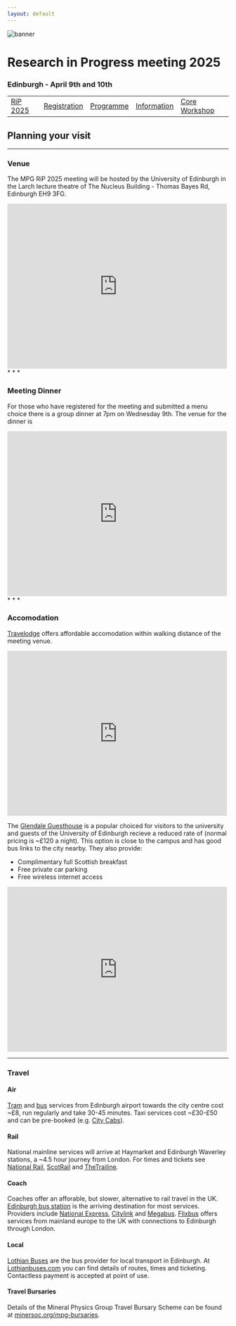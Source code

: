 ```yaml
---
layout: default
---
```


![banner](https://MinPhys.github.io/RiP_2025/assets/website_banner_RiP_25.png)
# Research in Progress meeting 2025
### Edinburgh - April 9th and 10th

|    |    |    |    |    |
|----|----|----|----|----|
| [RiP 2025](./RiP_2025.html) | [Registration](./RiP_2025-abstracts.html) | [Programme](./RiP_2025-programme.html) | [Information](./RiP_2025-planning.html) | [Core Workshop](./core_workshop.html) |

## Planning your visit
* * *

### Venue
The MPG RiP 2025 meeting will be hosted by the University of Edinburgh in the Larch lecture theatre of The Nucleus Building - Thomas Bayes Rd, Edinburgh EH9 3FG.
<iframe src="https://www.google.com/maps/embed?pb=!1m18!1m12!1m3!1d12256.935157291773!2d-3.1831756094603!3d55.925290722674276!2m3!1f0!2f0!3f0!3m2!1i1024!2i768!4f13.1!3m3!1m2!1s0x4887c74db76c8ddd%3A0x30d53c72c9accbd8!2sThe%20Nucleus%20Building%2C%20The%20University%20of%20Edinburgh!5e0!3m2!1sen!2suk!4v1737710826770!5m2!1sen!2suk" width="500" height="375" style="border:0;" allowfullscreen="" loading="lazy" referrerpolicy="no-referrer-when-downgrade"></iframe>
* * *

### Meeting Dinner
For those who have registered for the meeting and submitted a menu choice there is a group dinner at 7pm on Wednesday 9th. The venue for the dinner is 
<iframe src="https://www.google.com/maps/embed?pb=!1m18!1m12!1m3!1d2234.091767010061!2d-3.1944619230405404!3d55.94778137315706!2m3!1f0!2f0!3f0!3m2!1i1024!2i768!4f13.1!3m3!1m2!1s0x4887c79ad16bc623%3A0xb4d62bfef1117db4!2sVittoria%20on%20the%20Bridge!5e0!3m2!1sen!2suk!4v1744188156626!5m2!1sen!2suk" width="500" height="375" style="border:0;" allowfullscreen="" loading="lazy" referrerpolicy="no-referrer-when-downgrade"></iframe>
* * *

### Accomodation
<a href="https://www.travelodge.co.uk/hotels/418/Edinburgh-Cameron-Toll-hotel">Travelodge</a> offers affordable accomodation within walking distance of the meeting venue.

<iframe src="https://www.google.com/maps/embed?pb=!1m18!1m12!1m3!1d12470.198764327975!2d-3.182355059922509!3d55.92833780721343!2m3!1f0!2f0!3f0!3m2!1i1024!2i768!4f13.1!3m3!1m2!1s0x4887b89ca093c8a1%3A0xf04154e2ac9db881!2sTravelodge%20Edinburgh%20Cameron%20Toll!5e0!3m2!1sen!2suk!4v1737816785311!5m2!1sen!2suk" width="500" height="375" style="border:0;" allowfullscreen="" loading="lazy" referrerpolicy="no-referrer-when-downgrade"></iframe>


The <a href="https://www.glendaleguesthouse.co.uk/university-academic-visitors-to-edinburgh/">Glendale Guesthouse</a> is a popular choiced for visitors to the university and guests of the University of Edinburgh recieve a reduced rate of (normal pricing is ~£120 a night). 
This option is close to the campus and has good bus links to the city nearby. 
They also provide: 
*   Complimentary full Scottish breakfast
*   Free private car parking
*   Free wireless internet access
<iframe src="https://www.google.com/maps/embed?pb=!1m18!1m12!1m3!1d10778.899298284648!2d-3.188196712310451!3d55.935712267906005!2m3!1f0!2f0!3f0!3m2!1i1024!2i768!4f13.1!3m3!1m2!1s0x4887b89b41f20779%3A0xe8ed6b0e68670eac!2sGlendale!5e0!3m2!1sen!2suk!4v1737817488007!5m2!1sen!2suk" width="500" height="375" style="border:0;" allowfullscreen="" loading="lazy" referrerpolicy="no-referrer-when-downgrade"></iframe>

* * *

### Travel
#### Air
<a href="https://edinburghtrams.com/">Tram</a> and <a href="https://www.lothianbuses.com/">bus</a> services from Edinburgh airport towards the city centre cost ~£8, run regularly and take 30-45 minutes. Taxi services cost ~£30-£50 and can be pre-booked (e.g. <a href="https://www.citycabs.co.uk/services/airport-transfer/">City Cabs</a>).

#### Rail
National mainline services will arrive at Haymarket and Edinburgh Waverley stations, a ~4.5 hour journey from London. For times and tickets see <a href="https://www.nationalrail.co.uk/">National Rail</a>, <a href="https://www.scotrail.co.uk/">ScotRail</a> and <a href="https://www.thetrainline.com/">TheTrailine</a>.

#### Coach
Coaches offer an afforable, but slower, alternative to rail travel in the UK. <a href="https://www.edinburgh.gov.uk/buses-coaches/edinburgh-bus-station">Edinburgh bus station</a> is the arriving destination for most services. Providers include <a href="https://www.nationalexpress.com/en">National Express</a>, <a href="https://www.citylink.co.uk/">Citylink</a> and <a href="https://www.megabus.co.uk/">Megabus</a>. <a href="https://www.flixbus.co.uk/">Flixbus</a> offers services from mainland europe to the UK with connections to Edinburgh through London.

#### Local
<a href="https://www.lothianbuses.com/">Lothian Buses</a> are the bus provider for local transport in Edinburgh. At <a href="https://www.lothianbuses.com/">Lothianbuses.com</a> you can find details of routes, times and ticketing. Contactless payment is accepted at point of use.

#### Travel Bursaries
Details of the Mineral Physics Group Travel Bursary Scheme can be found at <a href="https://www.minersoc.org/mpg-bursaries/">minersoc.org/mpg-bursaries</a>.



